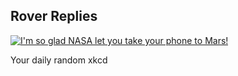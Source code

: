 ## Rover Replies
[![I'm so glad NASA let you take your phone to Mars!](https://imgs.xkcd.com/comics/rover_replies.png)](https://xkcd.com/2517/ "I'm so glad NASA let you take your phone to Mars!")

Your daily random xkcd
